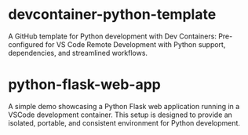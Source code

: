 # devcontainer-python-template

A GitHub template for Python development with Dev Containers: Pre-configured for VS Code Remote Development with Python support, dependencies, and streamlined workflows.

# python-flask-web-app

  A simple demo showcasing a Python Flask web application running in a VSCode development container. This setup is designed to provide an isolated, portable, and consistent environment for Python development.
